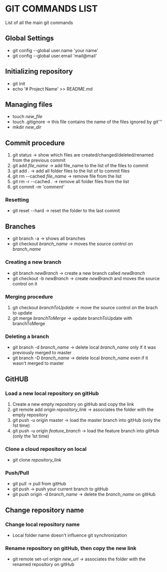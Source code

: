 # **GIT COMMANDS LIST**
List of all the main git commands

## **Global Settings**
- git config --global user.name 'your name'
- git config --global user.email 'mail@mail'

## **Initializing repository**
- git init
- echo '# Project Name' >> README.md

## **Managing files**
- touch *new_file*
- touch .gitignore -> this file contains the name of the files ignored by git'''
- mkdir *new_dir*
  
## **Commit procedure**
1. git status -> show which files are created/changed/deleted/renamed from the previous commit
2. git add *file_name* -> add file_name to the list of the files to commit
2. git add . -> add all folder files to the list of to commit files
2. git rm --cached *file_name* -> remove file from the list
2. git rm -r --cached . -> remove all folder files from the list
3. git commit -m 'comment'
### Resetting
- git reset --hard -> reset the folder to the last commit

## **Branches**
- git branch -a -> shows all branches
- git checkout *branch_name* -> moves the source control on *branch_name*
### Creating a new branch
- git branch *newBranch* -> create a new branch called *newBranch*
- git checkout -b *newBranch* -> create *newBranch* and moves the source control on it
### Merging procedure
1. git checkout *branchToUpdate* -> move the source control on the brach to update
2. git merge *branchToMerge* -> update branchToUpdate with branchToMerge
### Deleting a branch
- git branch -d *branch_name* -> delete local *branch_name* only if it was previously merged to master
- git branch -D *branch_name* -> delete local *branch_name* even if it wasn't merged to master

## **GitHUB**
### Load a new local repository on gitHub
1. Create a new empty repository on gitHub and copy the link
2. git remote add origin *repository_link* -> associates the folder with the empty repository
3. git push -u origin master -> load the master branch into gitHub (only the 1st time)
4. git push -u origin *feature_branch* -> load the feature branch into gitHub (only the 1st time)
### Clone a cloud repository on local
- git clone *repository_link*
### Push/Pull
- git pull -> pull from gitHub
- git push -> push your current branch to gitHub
- git push origin -d *branch_name* -> delete the *branch_name* on gitHub

## **Change repository name**
### Change local repository name
- Local folder name doesn't influence git synchronization
### Rename repository on gitHub, then copy the new link
- git remote set-url origin *new_url* -> associates the folder with the renamed repository on gitHub
